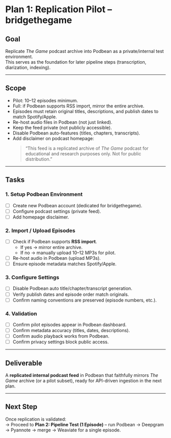 # Plan 1: Replication Pilot – bridgethegame

## Goal

Replicate _The Game_ podcast archive into Podbean as a private/internal test environment.  
This serves as the foundation for later pipeline steps (transcription, diarization, indexing).

---

## Scope

- Pilot: 10–12 episodes minimum.
- Full: if Podbean supports RSS import, mirror the entire archive.
- Episodes must retain original titles, descriptions, and publish dates to match Spotify/Apple.
- Re-host audio files in Podbean (not just linked).
- Keep the feed private (not publicly accessible).
- Disable Podbean auto-features (titles, chapters, transcripts).
- Add disclaimer on podcast homepage:
  > “This feed is a replicated archive of _The Game_ podcast for educational and research purposes only. Not for public distribution.”

---

## Tasks

### 1. Setup Podbean Environment

- [ ] Create new Podbean account (dedicated for bridgethegame).
- [ ] Configure podcast settings (private feed).
- [ ] Add homepage disclaimer.

### 2. Import / Upload Episodes

- [ ] Check if Podbean supports **RSS import**.
  - If yes → mirror entire archive.
  - If no → manually upload 10–12 MP3s for pilot.
- [ ] Re-host audio in Podbean (upload MP3s).
- [ ] Ensure episode metadata matches Spotify/Apple.

### 3. Configure Settings

- [ ] Disable Podbean auto title/chapter/transcript generation.
- [ ] Verify publish dates and episode order match originals.
- [ ] Confirm naming conventions are preserved (episode numbers, etc.).

### 4. Validation

- [ ] Confirm pilot episodes appear in Podbean dashboard.
- [ ] Confirm metadata accuracy (titles, dates, descriptions).
- [ ] Confirm audio playback works from Podbean.
- [ ] Confirm privacy settings block public access.

---

## Deliverable

A **replicated internal podcast feed** in Podbean that faithfully mirrors _The Game_ archive (or a pilot subset), ready for API-driven ingestion in the next plan.

---

## Next Step

Once replication is validated:  
→ Proceed to **Plan 2: Pipeline Test (1 Episode)** – run Podbean → Deepgram → Pyannote → merge → Weaviate for a single episode.
